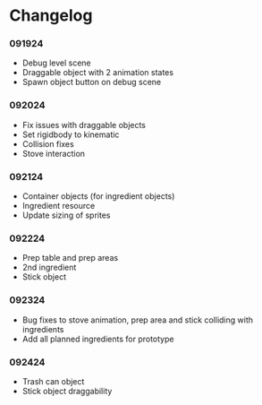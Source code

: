 # Changelog
### 091924
- Debug level scene
- Draggable object with 2 animation states
- Spawn object button on debug scene 
### 092024
- Fix issues with draggable objects
- Set rigidbody to kinematic
- Collision fixes
- Stove interaction
### 092124
- Container objects (for ingredient objects)
- Ingredient resource
- Update sizing of sprites
### 092224
- Prep table and prep areas
- 2nd ingredient
- Stick object
### 092324
- Bug fixes to stove animation, prep area and stick colliding with ingredients
- Add all planned ingredients for prototype
### 092424
- Trash can object
- Stick object draggability
